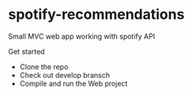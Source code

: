 # spotify-recommendations
Small MVC web app working with spotify API

Get started
- Clone the repo
- Check out develop bransch
- Compile and run the Web project
